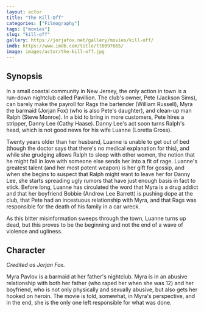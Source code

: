 ```yaml
---
layout: actor
title: "The Kill-Off"
categories: ["Filmography"]
tags: ["movies"]
slug: "kill-off"
gallery: https://jorjafox.net/gallery/movies/kill-off/
imdb: https://www.imdb.com/title/tt0097665/
image: images/actor/the-kill-off.jpg
---
```


## Synopsis

In a small coastal community in New Jersey, the only action in town is a run-down nightclub called Pavillion. The club's owner, Pete (Jackson Sims), can barely make the payroll for Rags the bartender (William Russell), Myra the barmaid (Jorjan Fox) (who is also Pete's daughter), and clean-up man Ralph (Steve Monroe). In a bid to bring in more customers, Pete hires a stripper, Danny Lee (Cathy Haase). Danny Lee's act soon turns Ralph's head, which is not good news for his wife Luanne (Loretta Gross).

Twenty years older than her husband, Luanne is unable to get out of bed (though the doctor says that there's no medical explanation for this), and while she grudging allows Ralph to sleep with other women, the notion that he might fall in love with someone else sends her into a fit of rage. Luanne's greatest talent (and her most potent weapon) is her gift for gossip, and when she begins to suspect that Ralph might want to leave her for Danny Lee, she starts spreading ugly rumors that have just enough basis in fact to stick. Before long, Luanne has circulated the word that Myra is a drug addict and that her boyfriend Bobbie (Andrew Lee Barrett) is pushing dope at the club, that Pete had an incestuous relationship with Myra, and that Rags was responsible for the death of his family in a car wreck.

As this bitter misinformation sweeps through the town, Luanne turns up dead, but this proves to be the beginning and not the end of a wave of violence and ugliness.

## Character

_Credited as Jorjan Fox._

Myra Pavlov is a barmaid at her father's nightclub. Myra is in an abusive relationship with both her father (who raped her when she was 12) and her boyfriend, who is not only physically and sexually abusive, but also gets her hooked on heroin. The movie is told, somewhat, in Myra's perspective, and in the end, she is the only one left responsible for what was done.
